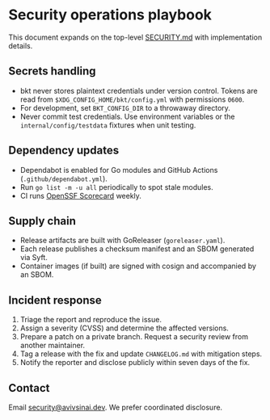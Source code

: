 # Security operations playbook

This document expands on the top-level [SECURITY.md](../SECURITY.md) with
implementation details.

## Secrets handling

- bkt never stores plaintext credentials under version control. Tokens are read
  from `$XDG_CONFIG_HOME/bkt/config.yml` with permissions `0600`.
- For development, set `BKT_CONFIG_DIR` to a throwaway directory.
- Never commit test credentials. Use environment variables or the
  `internal/config/testdata` fixtures when unit testing.

## Dependency updates

- Dependabot is enabled for Go modules and GitHub Actions (`.github/dependabot.yml`).
- Run `go list -m -u all` periodically to spot stale modules.
- CI runs [OpenSSF Scorecard](https://github.com/ossf/scorecard) weekly.

## Supply chain

- Release artifacts are built with GoReleaser (`goreleaser.yaml`).
- Each release publishes a checksum manifest and an SBOM generated via Syft.
- Container images (if built) are signed with cosign and accompanied by an SBOM.

## Incident response

1. Triage the report and reproduce the issue.
2. Assign a severity (CVSS) and determine the affected versions.
3. Prepare a patch on a private branch. Request a security review from another
   maintainer.
4. Tag a release with the fix and update `CHANGELOG.md` with mitigation steps.
5. Notify the reporter and disclose publicly within seven days of the fix.

## Contact

Email [security@avivsinai.dev](mailto:security@avivsinai.dev). We prefer
coordinated disclosure.
